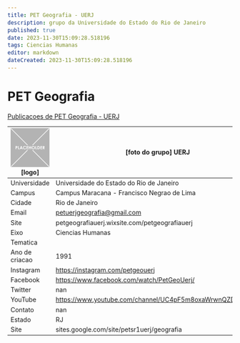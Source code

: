 ```yaml
---
title: PET Geografia - UERJ
description: grupo da Universidade do Estado do Rio de Janeiro
published: true
date: 2023-11-30T15:09:28.518196
tags: Ciencias Humanas
editor: markdown
dateCreated: 2023-11-30T15:09:28.518196
---
```


# PET Geografia

[Publicacoes de PET Geografia - UERJ](/atividade/223PETGeografiaUERJ/feed.md)

| ![placeholder.png](/placeholder.png) [logo] | [foto do grupo] UERJ         |
| ------------------------------------------- | ------------------------------------------------- |
| Universidade                                | Universidade do Estado do Rio de Janeiro      |
| Campus                                      | Campus Maracana - Francisco Negrao de Lima            |
| Cidade                                      | Rio de Janeiro             |
| Email                                       | petuerjgeografia@gmail.com             |
| Site                                        | petgeografiauerj.wixsite.com/petgeografiauerj              |
| Eixo                                        | Ciencias Humanas              |
| Tematica                                    |           |
| Ano de criacao                              | 1991        |
| Instagram                                   | https://instagram.com/petgeouerj         |
| Facebook                                    | https://www.facebook.com/watch/PetGeoUerj/          |
| Twitter                                     | nan           |
| YouTube                                     | https://www.youtube.com/channel/UC4pF5m8oxaWrwnQZDZiWF7w           |
| Contato                                     | nan         |
| Estado                                      |  RJ            |
| Site                                        | sites.google.com/site/petsr1uerj/geografia |
